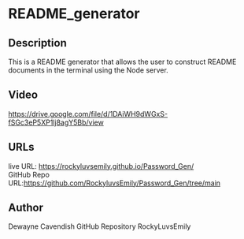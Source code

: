 # README_generator

## Description

This is a README generator that allows the user to construct README documents in the terminal using the Node server. 



## Video

https://drive.google.com/file/d/1DAiWH9dWGxS-fSGc3eP5XP1lj8agY5Bb/view



## URLs

live URL: https://rockyluvsemily.github.io/Password_Gen/
<br>
GitHub Repo URL:https://github.com/RockyluvsEmily/Password_Gen/tree/main

## Author
Dewayne Cavendish
GitHub Repository RockyLuvsEmily
